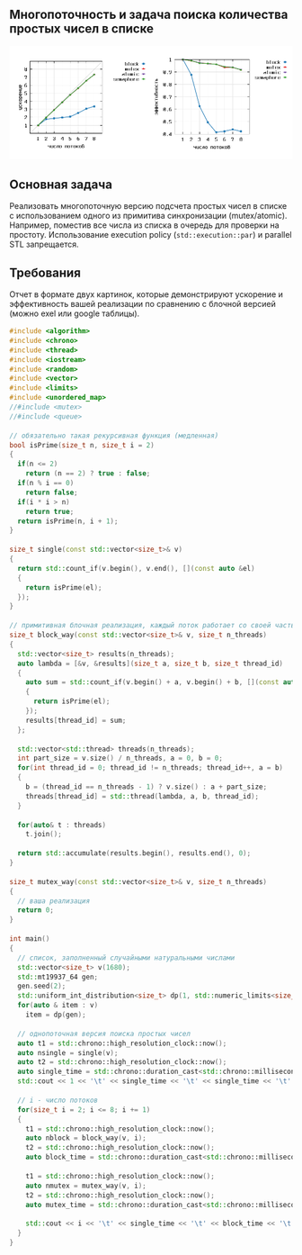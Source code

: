 ## Многопоточность и задача поиска количества простых чисел в списке

<img src="https://github.com/poluyan/saod3kEx/blob/main/bl.png" width="1000" />

## Основная задача

Реализовать многопоточную версию подсчета простых чисел в списке с использованием одного из примитива синхронизации (mutex/atomic). Например, поместив все числа из списка в очередь для проверки на простоту. Использование execution policy (`std::execution::par`) и parallel STL запрещается.

## Требования

Отчет в формате двух картинок, которые демонстрируют ускорение и эффективность вашей реализации по сравнению с блочной версией (можно exel или google таблицы).

```cpp
#include <algorithm>
#include <chrono>
#include <thread>
#include <iostream>
#include <random>
#include <vector>
#include <limits>
#include <unordered_map>
//#include <mutex>
//#include <queue>

// обязательно такая рекурсивная функция (медленная)
bool isPrime(size_t n, size_t i = 2)
{
  if(n <= 2)
    return (n == 2) ? true : false;
  if(n % i == 0)
    return false;
  if(i * i > n)
    return true;
  return isPrime(n, i + 1);
}

size_t single(const std::vector<size_t>& v)
{
  return std::count_if(v.begin(), v.end(), [](const auto &el)
  {
    return isPrime(el);
  });
}

// примитивная блочная реализация, каждый поток работает со своей частью списка
size_t block_way(const std::vector<size_t>& v, size_t n_threads)
{
  std::vector<size_t> results(n_threads);
  auto lambda = [&v, &results](size_t a, size_t b, size_t thread_id)
  {
    auto sum = std::count_if(v.begin() + a, v.begin() + b, [](const auto &el)
    {
      return isPrime(el);
    });
    results[thread_id] = sum;
  };

  std::vector<std::thread> threads(n_threads);
  int part_size = v.size() / n_threads, a = 0, b = 0;
  for(int thread_id = 0; thread_id != n_threads; thread_id++, a = b)
  {
    b = (thread_id == n_threads - 1) ? v.size() : a + part_size;
    threads[thread_id] = std::thread(lambda, a, b, thread_id);
  }

  for(auto& t : threads)
    t.join();

  return std::accumulate(results.begin(), results.end(), 0);
}

size_t mutex_way(const std::vector<size_t>& v, size_t n_threads)
{
  // ваша реализация
  return 0;
}

int main()
{
  // список, заполненный случайными натуральными числами
  std::vector<size_t> v(1680);
  std::mt19937_64 gen;
  gen.seed(2);
  std::uniform_int_distribution<size_t> dp(1, std::numeric_limits<size_t>::max()/20);
  for(auto & item : v)
    item = dp(gen);

  // однопоточная версия поиска простых чисел
  auto t1 = std::chrono::high_resolution_clock::now();
  auto nsingle = single(v);
  auto t2 = std::chrono::high_resolution_clock::now();
  auto single_time = std::chrono::duration_cast<std::chrono::milliseconds>(t2 - t1).count();
  std::cout << 1 << '\t' << single_time << '\t' << single_time << '\t' << single_time << std::endl;

  // i - число потоков
  for(size_t i = 2; i <= 8; i += 1)
  {
    t1 = std::chrono::high_resolution_clock::now();
    auto nblock = block_way(v, i);
    t2 = std::chrono::high_resolution_clock::now();
    auto block_time = std::chrono::duration_cast<std::chrono::milliseconds>(t2 - t1).count();

    t1 = std::chrono::high_resolution_clock::now();
    auto nmutex = mutex_way(v, i);
    t2 = std::chrono::high_resolution_clock::now();
    auto mutex_time = std::chrono::duration_cast<std::chrono::milliseconds>(t2 - t1).count();

    std::cout << i << '\t' << single_time << '\t' << block_time << '\t' << mutex_time << '\t' << nsingle << '\t' << nblock << '\t' << nmutex << std::endl;
  }
}
```
